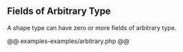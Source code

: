 ## Fields of Arbitrary Type

A shape type can have zero or more fields of arbitrary type.

@@ examples-examples/arbitrary.php @@
